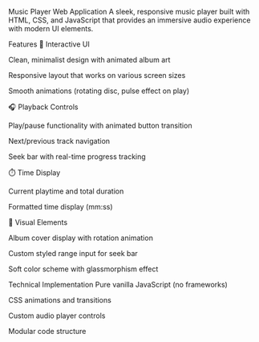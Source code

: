 Music Player Web Application
A sleek, responsive music player built with HTML, CSS, and JavaScript that provides an immersive audio experience with modern UI elements.

Features
🎵 Interactive UI

Clean, minimalist design with animated album art

Responsive layout that works on various screen sizes

Smooth animations (rotating disc, pulse effect on play)

🎧 Playback Controls

Play/pause functionality with animated button transition

Next/previous track navigation

Seek bar with real-time progress tracking

⏱️ Time Display

Current playtime and total duration

Formatted time display (mm:ss)

🌈 Visual Elements

Album cover display with rotation animation

Custom styled range input for seek bar

Soft color scheme with glassmorphism effect

Technical Implementation
Pure vanilla JavaScript (no frameworks)

CSS animations and transitions

Custom audio player controls

Modular code structure
